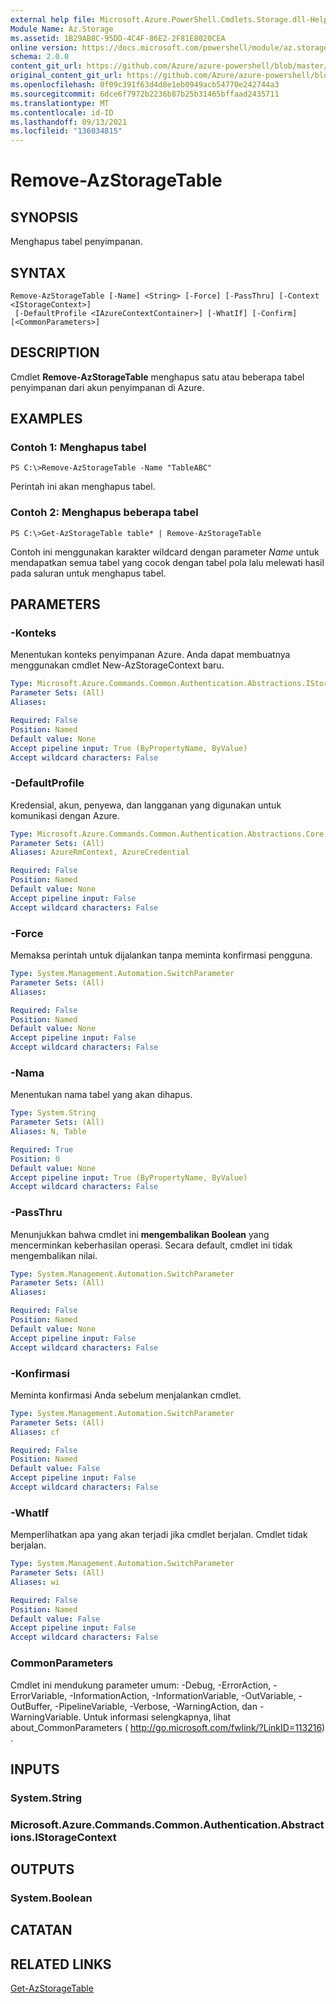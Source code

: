 ```yaml
---
external help file: Microsoft.Azure.PowerShell.Cmdlets.Storage.dll-Help.xml
Module Name: Az.Storage
ms.assetid: 1B29AB8C-95DD-4C4F-86E2-2F81E8020CEA
online version: https://docs.microsoft.com/powershell/module/az.storage/remove-azstoragetable
schema: 2.0.0
content_git_url: https://github.com/Azure/azure-powershell/blob/master/src/Storage/Storage.Management/help/Remove-AzStorageTable.md
original_content_git_url: https://github.com/Azure/azure-powershell/blob/master/src/Storage/Storage.Management/help/Remove-AzStorageTable.md
ms.openlocfilehash: 0f09c391f63d4d8e1eb0949acb54770e242744a3
ms.sourcegitcommit: 6dce6f7972b2236b87b25b31465bffaad2435711
ms.translationtype: MT
ms.contentlocale: id-ID
ms.lasthandoff: 09/13/2021
ms.locfileid: "136034815"
---
```

# Remove-AzStorageTable

## SYNOPSIS
Menghapus tabel penyimpanan.

## SYNTAX

```
Remove-AzStorageTable [-Name] <String> [-Force] [-PassThru] [-Context <IStorageContext>]
 [-DefaultProfile <IAzureContextContainer>] [-WhatIf] [-Confirm] [<CommonParameters>]
```

## DESCRIPTION
Cmdlet **Remove-AzStorageTable** menghapus satu atau beberapa tabel penyimpanan dari akun penyimpanan di Azure.

## EXAMPLES

### Contoh 1: Menghapus tabel
```
PS C:\>Remove-AzStorageTable -Name "TableABC"
```

Perintah ini akan menghapus tabel.

### Contoh 2: Menghapus beberapa tabel
```
PS C:\>Get-AzStorageTable table* | Remove-AzStorageTable
```

Contoh ini menggunakan karakter wildcard dengan parameter *Name* untuk mendapatkan semua tabel yang cocok dengan tabel pola lalu melewati hasil pada saluran untuk menghapus tabel.

## PARAMETERS

### -Konteks
Menentukan konteks penyimpanan Azure.
Anda dapat membuatnya menggunakan cmdlet New-AzStorageContext baru.

```yaml
Type: Microsoft.Azure.Commands.Common.Authentication.Abstractions.IStorageContext
Parameter Sets: (All)
Aliases:

Required: False
Position: Named
Default value: None
Accept pipeline input: True (ByPropertyName, ByValue)
Accept wildcard characters: False
```

### -DefaultProfile
Kredensial, akun, penyewa, dan langganan yang digunakan untuk komunikasi dengan Azure.

```yaml
Type: Microsoft.Azure.Commands.Common.Authentication.Abstractions.Core.IAzureContextContainer
Parameter Sets: (All)
Aliases: AzureRmContext, AzureCredential

Required: False
Position: Named
Default value: None
Accept pipeline input: False
Accept wildcard characters: False
```

### -Force
Memaksa perintah untuk dijalankan tanpa meminta konfirmasi pengguna.

```yaml
Type: System.Management.Automation.SwitchParameter
Parameter Sets: (All)
Aliases:

Required: False
Position: Named
Default value: None
Accept pipeline input: False
Accept wildcard characters: False
```

### -Nama
Menentukan nama tabel yang akan dihapus.

```yaml
Type: System.String
Parameter Sets: (All)
Aliases: N, Table

Required: True
Position: 0
Default value: None
Accept pipeline input: True (ByPropertyName, ByValue)
Accept wildcard characters: False
```

### -PassThru
Menunjukkan bahwa cmdlet ini **mengembalikan Boolean** yang mencerminkan keberhasilan operasi.
Secara default, cmdlet ini tidak mengembalikan nilai.

```yaml
Type: System.Management.Automation.SwitchParameter
Parameter Sets: (All)
Aliases:

Required: False
Position: Named
Default value: None
Accept pipeline input: False
Accept wildcard characters: False
```

### -Konfirmasi
Meminta konfirmasi Anda sebelum menjalankan cmdlet.

```yaml
Type: System.Management.Automation.SwitchParameter
Parameter Sets: (All)
Aliases: cf

Required: False
Position: Named
Default value: False
Accept pipeline input: False
Accept wildcard characters: False
```

### -WhatIf
Memperlihatkan apa yang akan terjadi jika cmdlet berjalan.
Cmdlet tidak berjalan.

```yaml
Type: System.Management.Automation.SwitchParameter
Parameter Sets: (All)
Aliases: wi

Required: False
Position: Named
Default value: False
Accept pipeline input: False
Accept wildcard characters: False
```

### CommonParameters
Cmdlet ini mendukung parameter umum: -Debug, -ErrorAction, -ErrorVariable, -InformationAction, -InformationVariable, -OutVariable, -OutBuffer, -PipelineVariable, -Verbose, -WarningAction, dan -WarningVariable. Untuk informasi selengkapnya, lihat about_CommonParameters ( http://go.microsoft.com/fwlink/?LinkID=113216) .

## INPUTS

### System.String

### Microsoft.Azure.Commands.Common.Authentication.Abstractions.IStorageContext

## OUTPUTS

### System.Boolean

## CATATAN

## RELATED LINKS

[Get-AzStorageTable](./Get-AzStorageTable.md)
